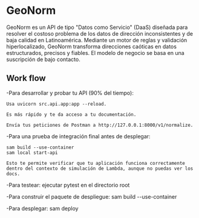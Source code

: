 # GeoNorm

GeoNorm es un API  de tipo "Datos como Servicio" (DaaS) diseñada para resolver el costoso problema de los datos de dirección inconsistentes y de baja calidad en Latinoamérica. Mediante un motor de reglas y validación hiperlocalizado, GeoNorm transforma direcciones caóticas en datos estructurados, precisos y fiables. El modelo de negocio se basa en una suscripción de bajo contacto.

## Work flow

-Para desarrollar y probar tu API (90% del tiempo):

    Usa uvicorn src.api.app:app --reload.

    Es más rápido y te da acceso a tu documentación.

    Envía tus peticiones de Postman a http://127.0.0.1:8000/v1/normalize.

-Para una prueba de integración final antes de desplegar:

    sam build --use-container
    sam local start-api

    Esto te permite verificar que tu aplicación funciona correctamente dentro del contexto de simulación de Lambda, aunque no puedas ver los docs.

-Para testear: ejecutar pytest en el directorio root

-Para construir el paquete de despliegue: sam build --use-container

-Para desplegar: sam deploy
